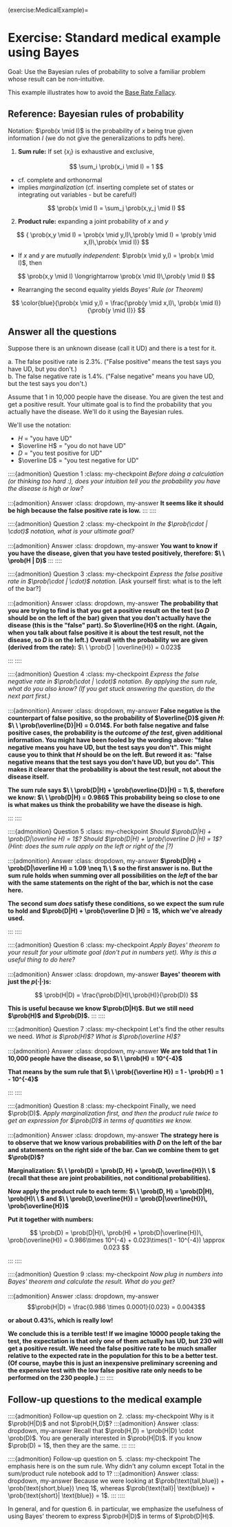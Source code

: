 (exercise:MedicalExample)=
# Exercise: Standard medical example using Bayes

Goal: Use the Bayesian rules of probability to solve a familiar problem whose result can be non-intuitive.

This example illustrates how to avoid the [Base Rate Fallacy](https://en.wikipedia.org/wiki/Base_rate_fallacy).

## Reference: Bayesian rules of probability 

Notation: $\prob(x \mid I)$ is the probability  of $x$ being true
given information $I$ (we do not give the generalizations to pdfs here).

1. **Sum rule:** If set $\{x_i\}$ is exhaustive and exclusive, 
  
  $$ 
  \sum_i \prob(x_i  \mid  I) = 1   
  $$ 
  
  * cf. complete and orthonormal 
  * implies *marginalization* (cf. inserting complete set of states or integrating out variables - but be careful!)
    
  $$
   \prob(x \mid  I) = \sum_j \prob(x,y_j \mid I) 
  $$
   
  
2. **Product rule:** expanding a joint probability of $x$ and $y$  

  $$
         { \prob(x,y \mid I) = \prob(x \mid y,I)\,\prob(y \mid I)
              = \prob(y \mid x,I)\,\prob(x \mid I)}
  $$

  * If $x$ and $y$ are <em>mutually independent</em>:  $\prob(x \mid y,I) = \prob(x \mid I)$, then  
      
  $$
       \prob(x,y \mid I) \longrightarrow \prob(x \mid I)\,\prob(y \mid I)
  $$
    
  * Rearranging the second equality yields <em> Bayes' Rule (or Theorem)</em>
    
   $$
      \color{blue}{\prob(x  \mid y,I) = \frac{\prob(y \mid x,I)\, 
       \prob(x \mid I)}{\prob(y \mid I)}}
   $$

<!--See <a href="https://www.amazon.com/Algebra-Probable-Inference-Richard-Cox/dp/080186982X/ref=sr_1_1?s=books&ie=UTF8&qid=1538835666&sr=1-1">Cox</a> for the proof.-->


## Answer all the questions 

Suppose there is an unknown disease (call it UD) and there is a test for it.

a. The false positive rate is 2.3%. ("False positive" means the test says you have UD, but you don't.) <br>
b. The false negative rate is 1.4%. ("False negative" means you have UD, but the test says you don't.)

Assume that 1 in 10,000 people have the disease. You are given the test and get a positive result.  Your ultimate goal is to find the probability that you actually have the disease.  We'll do it using the Bayesian rules.

We'll use the notation:

* $H$ = "you have UD"
* $\overline H$ = "you do not have UD"  
* $D$ = "you test positive for UD"
* $\overline D$ = "you test negative for UD"  



::::{admonition} Question 1
:class: my-checkpoint
*Before doing a calculation (or thinking too hard :), does your intuition tell you the probability you have the disease is high or low?*
<br>
<br>
:::{admonition} Answer 
:class: dropdown, my-answer 
**It seems like it should be high because the false positive rate is low.**
:::
::::


::::{admonition} Question 2
:class: my-checkpoint
*In the $\prob(\cdot | \cdot)$ notation, what is your ultimate goal?*
<br>
<br>
:::{admonition} Answer 
:class: dropdown, my-answer 
**You want to know if you have the disease, given that you have tested positively, therefore: $\ \ \prob(H | D)$**
:::
::::


::::{admonition} Question 3
:class: my-checkpoint
*Express the false positive rate in $\prob(\cdot | \cdot)$ notation.* \[Ask yourself first: what is to the left of the bar?\]
<br>
<br>
:::{admonition} Answer 
:class: dropdown, my-answer 
**The probability that you are trying to find is that you get a positive result on the test (so $D$ should be on the left of the bar) given that you don't actually have the disease (this is the "false" part).  So $\overline{H}$ on the right. (Again, when you talk about false positive it is about the test result, not the disease, so $D$ is on the left.) Overall with the probability we are given (derived from the rate):**  $\ \ \prob(D | \overline{H}) = 0.023$

:::
::::


::::{admonition} Question 4
:class: my-checkpoint
*Express the false negative rate in $\prob(\cdot | \cdot)$ notation. By applying the sum rule, what do you also know? (If you get stuck answering the question, do the next part first.)* 
<br>
<br>
:::{admonition} Answer 
:class: dropdown, my-answer 
**False negative is the counterpart of false positive, so the probability of $\overline{D}$ given $H$:  $\ \ \prob(\overline{D}|H) = 0.014$.  For both false negative and false positive cases, the probability is the *outcome of the test*, given additional information. You might have been fooled by the wording above: "false negative means you have UD, but the test says you don't". This might cause you to think that $H$ should be on the left. But reword it as: "false negative means that the test says you don't have UD, but you do". This makes it clearer that the probability is about the test result, not about the disease itself.**

**The sum rule says $\ \ \prob(D|H) + \prob(\overline{D}|H) = 1\ $, therefore we know: $\ \ \prob(D|H) = 0.986$ This probability being so close to one is what makes us think the probability we have the disease is high.**

:::
::::


::::{admonition} Question 5
:class: my-checkpoint
*Should $\prob(D|H) + \prob(D|\overline H) = 1$?
    Should $\prob(D|H) + \prob(\overline D |H) = 1$?
    (Hint: does the sum rule apply on the left or right of the $|$?)*
<br>
<br>
:::{admonition} Answer 
:class: dropdown, my-answer 
**$\prob(D|H) + \prob(D|\overline H) =  1.09 \neq 1\ \ $ so the first answer is no.  But the sum rule holds when summing over all possibilities on the *left* of the bar with the same statements on the right of the bar, which is not the case here.**

**The second sum *does* satisfy these conditions, so we expect the sum rule to hold and $\prob(D|H) + \prob(\overline D |H) = 1$, which we've already used.**

:::
::::


::::{admonition} Question 6
:class: my-checkpoint
*Apply Bayes' theorem to your result for your ultimate goal (don't put in numbers yet).
   Why is this a useful thing to do here?*
<br>
<br>
:::{admonition} Answer 
:class: dropdown, my-answer 
**Bayes' theorem with just the $p(\cdot|\cdot)$s:**

$$
  \prob(H|D) = \frac{\prob(D|H)\,\prob(H)}{\prob(D)}
$$

**This is useful because we know $\prob(D|H)$.  But we still need $\prob(H)$ and $\prob(D)$.**
:::
::::


::::{admonition} Question 7
:class: my-checkpoint
Let's find the other results we need.  *What is $\prob(H)$?
  What is $\prob(\overline H)$?*
<br>
<br>
:::{admonition} Answer 
:class: dropdown, my-answer 
**We are told that 1 in 10,000 people have the disease, so $\ \ \prob(H) = 10^{-4}$**

**That means by the sum rule that $\ \ \prob({\overline H}) = 1 - \prob(H) = 1 - 10^{-4}$**

:::
::::


::::{admonition} Question 8
:class: my-checkpoint
Finally, we need $\prob(D)$.  *Apply marginalization first, and then
  the product rule twice to get an expression for $\prob(D)$ in terms of quantities
  we know.*
<br>
<br>
:::{admonition} Answer 
:class: dropdown, my-answer 
**The strategy here is to observe that we know various probabilities with $D$ on the left of the bar and statements on the right side of the bar.  Can we combine them to get $\prob(D)$?**

**Marginalization: $\ \ \prob(D) = \prob(D, H) + \prob(D, \overline{H})\ \ $ (recall that these are joint probabilities, not conditional probabilities).**

**Now apply the product rule to each term: $\ \ \prob(D, H) = \prob(D|H)\, \prob(H)\ \ $ and $\ \ \prob(D,\overline{H}) = \prob(D|\overline{H})\, \prob(\overline{H})$** 

**Put it together with numbers:**

$$
\prob(D) = \prob(D|H)\, \prob(H) + \prob(D|\overline{H})\, \prob(\overline{H}) = 0.986\times 10^{-4} + 0.023\times(1 - 10^{-4}) \approx 0.023
$$

:::
::::


::::{admonition} Question 9
:class: my-checkpoint
*Now plug in numbers into Bayes' theorem and calculate the result.  What do you get?*
<br>
<br>
:::{admonition} Answer 
:class: dropdown, my-answer 
$$\prob(H|D) = \frac{0.986 \times 0.0001}{0.023} = 0.0043$$

**or about $0.43\%$, which is really low!**

**We conclude this is a terrible test!  If we imagine 10000 people taking the test, the expectation is that only one of them actually has UD, but 230 will get a positive result.  We need the false positive rate to be much smaller relative to the expected rate in the population for this to be a better test. (Of course, maybe this is just an inexpensive preliminary screening and the expensive test with the low false positive rate only needs to be performed on the 230 people.)**
:::
::::

## Follow-up questions to the medical example 


::::{admonition} Follow-up question on 2.
:class: my-checkpoint
Why is it $\prob(H|D)$ and not $\prob(H,D)$?
:::{admonition} Answer
:class: dropdown, my-answer 
Recall that $\prob(H,D) = \prob(H|D) \cdot \prob(D)$. You are generally interested in $\prob(H|D)$.
If you know $\prob(D) = 1$, then they are the same.
:::
::::

::::{admonition} Follow-up question on 5.
:class: my-checkpoint
The emphasis here is on the sum rule. Why didn't any column except Total in the sum/product rule notebook add to 1?
:::{admonition} Answer
:class: dropdown, my-answer 
Because we were looking at $\prob(\text{tall,blue}) + \prob(\text{short,blue}) \neq 1$, whereas $\prob(\text{tall}| \text{blue}) + \prob(\text{short}| \text{blue}) = 1$.
:::
::::

In general, and for question 6. in particular, we emphasize the usefulness of using Bayes' theorem to express $\prob(H|D)$ in terms of $\prob(D|H)$. 

